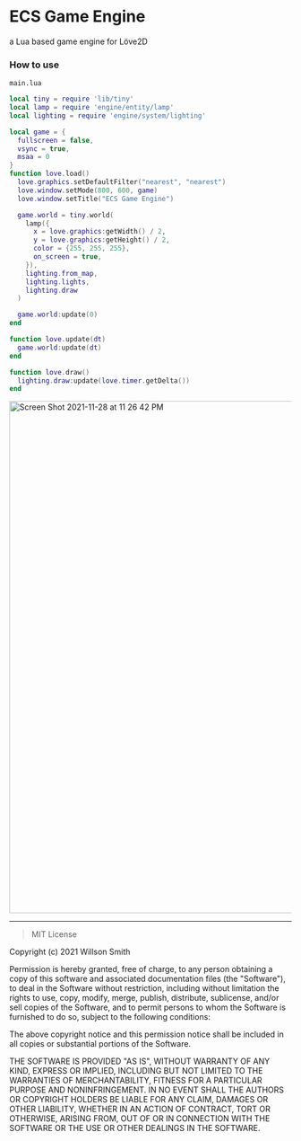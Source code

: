 # ECS Game Engine
a Lua based game engine for Löve2D

### How to use

`main.lua`

```lua
local tiny = require 'lib/tiny'
local lamp = require 'engine/entity/lamp'
local lighting = require 'engine/system/lighting'

local game = {
  fullscreen = false,
  vsync = true,
  msaa = 0
}
function love.load()
  love.graphics.setDefaultFilter("nearest", "nearest")
  love.window.setMode(800, 600, game)
  love.window.setTitle("ECS Game Engine")

  game.world = tiny.world(
    lamp({
      x = love.graphics:getWidth() / 2,
      y = love.graphics:getHeight() / 2,
      color = {255, 255, 255},
      on_screen = true,
    }),
    lighting.from_map,
    lighting.lights,
    lighting.draw
  )

  game.world:update(0)
end

function love.update(dt)
  game.world:update(dt)
end

function love.draw()
  lighting.draw:update(love.timer.getDelta())
end
```
<img width="912" alt="Screen Shot 2021-11-28 at 11 26 42 PM" src="https://user-images.githubusercontent.com/1087756/143808912-a20f0e3d-2128-41e9-85d2-75f80f58c1ed.png">



---

> MIT License

Copyright (c) 2021 Willson Smith

Permission is hereby granted, free of charge, to any person obtaining a copy
of this software and associated documentation files (the "Software"), to deal
in the Software without restriction, including without limitation the rights
to use, copy, modify, merge, publish, distribute, sublicense, and/or sell
copies of the Software, and to permit persons to whom the Software is
furnished to do so, subject to the following conditions:

The above copyright notice and this permission notice shall be included in all
copies or substantial portions of the Software.

THE SOFTWARE IS PROVIDED "AS IS", WITHOUT WARRANTY OF ANY KIND, EXPRESS OR
IMPLIED, INCLUDING BUT NOT LIMITED TO THE WARRANTIES OF MERCHANTABILITY,
FITNESS FOR A PARTICULAR PURPOSE AND NONINFRINGEMENT. IN NO EVENT SHALL THE
AUTHORS OR COPYRIGHT HOLDERS BE LIABLE FOR ANY CLAIM, DAMAGES OR OTHER
LIABILITY, WHETHER IN AN ACTION OF CONTRACT, TORT OR OTHERWISE, ARISING FROM,
OUT OF OR IN CONNECTION WITH THE SOFTWARE OR THE USE OR OTHER DEALINGS IN THE
SOFTWARE.

